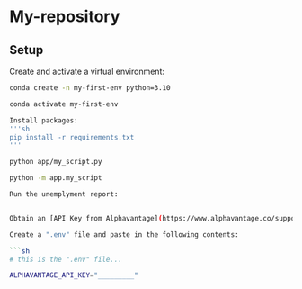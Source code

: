 # My-repository

## Setup

Create and activate a virtual environment:

```sh
conda create -n my-first-env python=3.10

conda activate my-first-env

Install packages:
'''sh
pip install -r requirements.txt
'''

python app/my_script.py

python -m app.my_script

Run the unemplyment report:


Obtain an [API Key from Alphavantage](https://www.alphavantage.co/support/#api-key) or from the prof (`ALPHAVANTAGE_API_KEY`).

Create a ".env" file and paste in the following contents:

```sh
# this is the ".env" file...

ALPHAVANTAGE_API_KEY="_________"
```

